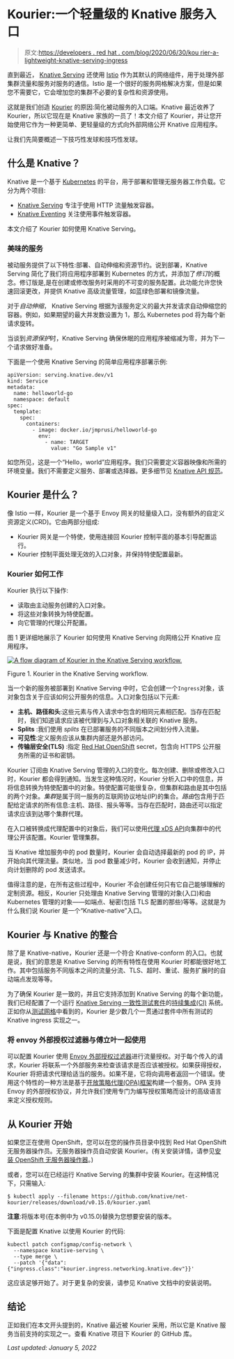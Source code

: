 # Kourier:一个轻量级的 Knative 服务入口

> 原文:[https://developers . red hat . com/blog/2020/06/30/kou rier-a-lightweight-knative-serving-ingress](https://developers.redhat.com/blog/2020/06/30/kourier-a-lightweight-knative-serving-ingress)

直到最近， [Knative Serving](https://knative.dev/docs/serving/) 还使用 [Istio](https://developers.redhat.com/topics/service-mesh/) 作为其默认的网络组件，用于处理外部集群流量和服务对服务的通信。Istio 是一个很好的服务网格解决方案，但是如果您不需要它，它会增加您的集群不必要的复杂性和资源使用。

这就是我们创造 [Kourier](https://github.com/knative/net-kourier) 的原因:简化被动服务的入口端。Knative 最近收养了 Kourier，所以它现在是 Knative 家族的一员了！本文介绍了 Kourier，并让您开始使用它作为一种更简单、更轻量级的方式向外部网络公开 Knative 应用程序。

让我们先简要概述一下技巧性发球和技巧性发球。

## 什么是 Knative？

Knative 是一个基于 [Kubernetes](https://developers.redhat.com/topics/kubernetes/) 的平台，用于部署和管理无服务器工作负载。它分为两个项目:

*   [Knative Serving](https://knative.dev/docs/serving/) 专注于使用 HTTP 流量触发容器。
*   [Knative Eventing](https://knative.dev/docs/eventing/) 关注使用事件触发容器。

本文介绍了 Kourier 如何使用 Knative Serving。

### 美味的服务

被动服务提供了以下特性:部署、自动伸缩和资源节约。说到部署，Knative Serving 简化了我们将应用程序部署到 Kubernetes 的方式，并添加了*修订*的概念。修订版是,是在创建或修改服务时采用的不可变的服务配置。此功能允许您快速回滚更改，并提供 Knative 高级流量管理，如蓝绿色部署和镜像流量。

对于*自动伸缩*， Knative Serving 根据为该服务定义的最大并发请求自动伸缩您的容器。例如，如果期望的最大并发数设置为 1，那么 Kubernetes pod 将为每个新请求旋转。

当谈到*资源保护*时，Knative Serving 确保休眠的应用程序被缩减为零，并为下一个请求做好准备。

下面是一个使用 Knative Serving 的简单应用程序部署示例:

```
apiVersion: serving.knative.dev/v1
kind: Service
metadata:
  name: helloworld-go
  namespace: default
spec:
  template:
    spec:
      containers:
        - image: docker.io/jmprusi/helloworld-go
          env:
            - name: TARGET
              value: "Go Sample v1"

```

如您所见，这是一个“Hello，world”应用程序。我们只需要定义容器映像和所需的环境变量。我们不需要定义服务、部署或选择器。更多细节见 [Knative API 规范](https://github.com/knative/docs/blob/master/docs/serving/spec/knative-api-specification-1.0.md)。

## Kourier 是什么？

像 Istio 一样，Kourier 是一个基于 Envoy 网关的轻量级入口，没有额外的自定义资源定义(CRD)。它由两部分组成:

*   Kourier 网关是一个特使，使用连接回 Kourier 控制平面的基本引导配置运行。
*   Kourier 控制平面处理无效的入口对象，并保持特使配置最新。

### Kourier 如何工作

Kourier 执行以下操作:

*   读取由主动服务创建的入口对象。
*   将这些对象转换为特使配置。
*   向它管理的代理公开配置。

图 1 更详细地展示了 Kourier 如何使用 Knative Serving 向网络公开 Knative 应用程序。

[![A flow diagram of Kourier in the Knative Serving workflow.](../Images/e6298925fe1724dcb71438263a6bc374.png "Kourier_diagram")](/sites/default/files/blog/2020/06/Kourier_diagram.png)

Figure 1\. Kourier in the Knative Serving workflow.

当一个新的服务被部署到 Knative Serving 中时，它会创建一个`Ingress`对象，该对象包含关于应该如何公开服务的信息。入口对象包括以下元素:

*   **主机、路径和头**:这些元素与传入请求中包含的相同元素相匹配。当存在匹配时，我们知道请求应该被代理到与入口对象相关联的 Knative 服务。
*   **Splits** :我们使用 *splits* 在已部署服务的不同版本之间划分传入流量。
*   **可见性**:定义服务应该从集群内部还是外部访问。
*   **传输层安全(TLS)** :指定 [Red Hat OpenShift](https://developers.redhat.com/openshift) secret，包含向 HTTPS 公开服务所需的证书和密钥。

Kourier 订阅由 Knative Serving 管理的入口的变化。每次创建、删除或修改入口时，Kourier 都会得到通知。当发生这种情况时，Kourier 分析入口中的信息，并将信息转换为特使配置中的对象。特使配置可能很复杂，但集群和路由是其中包括的两个对象。*集群*是属于同一服务的互联网协议地址(IP)的集合。*路由*包含用于匹配给定请求的所有信息:主机、路径、报头等等。当存在匹配时，路由还可以指定请求应该到达哪个集群代理。

在入口被转换成代理配置中的对象后，我们可以使用[代理 xDS API](https://www.envoyproxy.io/docs/envoy/v1.14.1/api-docs/xds_protocol#)向集群中的代理公开该配置。Kourier 管理集群。

当 Knative 增加服务中的 pod 数量时，Kourier 会自动选择最新的 pod 的 IP，并开始向其代理流量。类似地，当 pod 数量减少时，Kourier 会收到通知，并停止向计划删除的 pod 发送请求。

值得注意的是，在所有这些过程中，Kourier 不会创建任何只有它自己能够理解的定制资源。相反，Kourier 只处理由 Knative Serving 管理的对象(入口)和由 Kubernetes 管理的对象——如端点、秘密(包括 TLS 配置的那些)等等。这就是为什么我们说 Kourier 是一个“Knative-native”入口。

## Kourier 与 Knative 的整合

除了是 Knative-native，Kourier 还是一个符合 Knative-conform 的入口。也就是说，我们的意思是 Knative Serving 的所有特性在使用 Kourier 时都能很好地工作。其中包括服务不同版本之间的流量分流、TLS、超时、重试、服务扩展时的自动端点发现等等。

为了确保 Kourier 是一致的，并且它支持添加到 Knative Serving 的每个新功能，我们已经配置了一个运行 [Knative Serving 一致性测试套件](https://testgrid.knative.dev/net-kourier)的[持续集成(CI)](https://developers.redhat.com/topics/ci-cd/) 系统。正如你从[测试网格](https://testgrid.knative.dev/net-kourier#continuous)中看到的，Kourier 是少数几个一贯通过套件中所有测试的 Knative ingress 实现之一。

### 将 envoy 外部授权过滤器与傅立叶一起使用

可以配置 Kourier 使用 [Envoy 外部授权过滤器](https://www.envoyproxy.io/docs/envoy/v1.14.1/intro/arch_overview/security/ext_authz_filter.html)进行流量授权。对于每个传入的请求，Kourier 将联系一个外部服务来检查该请求是否应该被授权。如果获得授权，Kourier 将把请求代理给适当的服务。如果不是，它将向调用者返回一个错误。使用这个特性的一种方法是基于[开放策略代理(OPA)框架](https://www.openpolicyagent.org/)构建一个服务。OPA 支持 Envoy 的外部授权协议，并允许我们使用专门为编写授权策略而设计的高级语言来定义授权规则。

## 从 Kourier 开始

如果您正在使用 OpenShift，您可以在您的操作员目录中找到 Red Hat OpenShift 无服务器操作员。无服务器操作员自动安装 Kourier。(有关安装详情，请参见[安装 OpenShift 无服务器操作器](https://docs.openshift.com/container-platform/4.4/serverless/installing_serverless/installing-openshift-serverless.html)。)

或者，您可以在已经运行 Knative Serving 的集群中安装 Kourier。在这种情况下，只需输入:

```
$ kubectl apply --filename https://github.com/knative/net-kourier/releases/download/v0.15.0/kourier.yaml
```

**注意**:将版本号(在本例中为 v0.15.0)替换为您想要安装的版本。

下面是配置 Knative 以使用 Kourier 的代码:

```
kubectl patch configmap/config-network \
  --namespace knative-serving \
  --type merge \
  --patch '{"data":{"ingress.class":"kourier.ingress.networking.knative.dev"}}'

```

这应该足够开始了。对于更复杂的安装，请参见 Knative 文档中的安装说明。

## 结论

正如我们在本文开头提到的，Knative 最近被 Kourier 采用，所以它是 Knative 服务当前支持的实现之一。查看 Knative 项目下 Kourier 的 GitHub 库。

*Last updated: January 5, 2022*